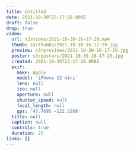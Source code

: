 ```yaml
---
title: Untitled
date: 2021-10-30T23:17:29.000Z
draft: false
drop: true
video:
  url: s3/video/2021-10-30-16-17-29.mp4
  thumb: s3/thumbs/2021-10-30-16-17-29.jpg
  preview: s3/previews/2021-10-30-16-17-29.jpg
  poster: s3/posters/2021-10-30-16-17-29.jpg
  created: 2021-10-30T23:17:29.000Z
  exif:
    make: Apple
    model: 'iPhone 12 mini'
    lens: null
    iso: null
    aperture: null
    shutter_speed: null
    focal_length: null
    gps: '47.7695 -122.2268'
  title: null
  caption: null
  controls: true
  duration: 23
links: []
---
```

